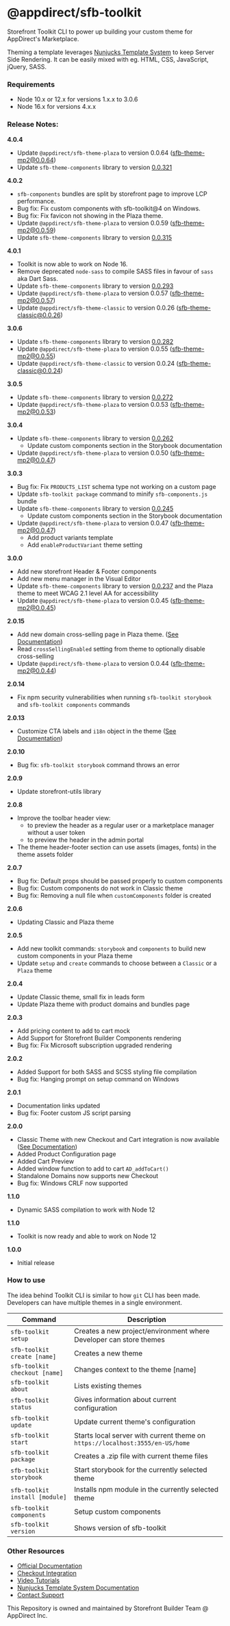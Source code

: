 # @appdirect/sfb-toolkit
Storefront Toolkit CLI to power up building your custom theme for AppDirect's Marketplace.

Theming a template leverages [Nunjucks Template System](https://mozilla.github.io/nunjucks/) to keep Server Side Rendering.
It can be easily mixed with eg. HTML, CSS, JavaScript, jQuery, SASS.

### Requirements
* Node 10.x or 12.x for versions 1.x.x to 3.0.6
* Node 16.x for versions 4.x.x

### Release Notes:
**4.0.4**
- Update `@appdirect/sfb-theme-plaza` to version 0.0.64 ([sfb-theme-mp2@0.0.64](https://www.npmjs.com/package/@appdirect/sfb-theme-plaza/v/0.0.64))
- Update `sfb-theme-components` library to version [0.0.321](https://www.npmjs.com/package/@appdirect/sfb-theme-components/v/0.0.321)

**4.0.2**
- `sfb-components` bundles are split by storefront page to improve LCP performance.
- Bug fix: Fix custom components with sfb-toolkit@4 on Windows.
- Bug fix: Fix favicon not showing in the Plaza theme.
- Update `@appdirect/sfb-theme-plaza` to version 0.0.59 ([sfb-theme-mp2@0.0.59](https://www.npmjs.com/package/@appdirect/sfb-theme-plaza/v/0.0.59))
- Update `sfb-theme-components` library to version [0.0.315](https://www.npmjs.com/package/@appdirect/sfb-theme-components/v/0.0.315)

**4.0.1**
- Toolkit is now able to work on Node 16.
- Remove deprecated `node-sass` to compile SASS files in favour of `sass` aka Dart Sass.
- Update `sfb-theme-components` library to version [0.0.293](https://www.npmjs.com/package/@appdirect/sfb-theme-components/v/0.0.293)
- Update `@appdirect/sfb-theme-plaza` to version 0.0.57 ([sfb-theme-mp2@0.0.57](https://www.npmjs.com/package/@appdirect/sfb-theme-plaza/v/0.0.57))
- Update `@appdirect/sfb-theme-classic` to version 0.0.26 ([sfb-theme-classic@0.0.26](https://www.npmjs.com/package/@appdirect/sfb-theme-classic/v/0.0.26))

**3.0.6**
- Update `sfb-theme-components` library to version [0.0.282](https://www.npmjs.com/package/@appdirect/sfb-theme-components/v/0.0.282)
- Update `@appdirect/sfb-theme-plaza` to version 0.0.55 ([sfb-theme-mp2@0.0.55](https://www.npmjs.com/package/@appdirect/sfb-theme-plaza/v/0.0.55))
- Update `@appdirect/sfb-theme-classic` to version 0.0.24 ([sfb-theme-classic@0.0.24](https://www.npmjs.com/package/@appdirect/sfb-theme-classic/v/0.0.24))

**3.0.5**
- Update `sfb-theme-components` library to version [0.0.272](https://www.npmjs.com/package/@appdirect/sfb-theme-components/v/0.0.272)
- Update `@appdirect/sfb-theme-plaza` to version 0.0.53 ([sfb-theme-mp2@0.0.53](https://www.npmjs.com/package/@appdirect/sfb-theme-plaza/v/0.0.53))

**3.0.4**
- Update `sfb-theme-components` library to version [0.0.262](https://www.npmjs.com/package/@appdirect/sfb-theme-components/v/0.0.262)
  - Update custom components section in the Storybook documentation
- Update `@appdirect/sfb-theme-plaza` to version 0.0.50 ([sfb-theme-mp2@0.0.47](https://www.npmjs.com/package/@appdirect/sfb-theme-plaza/v/0.0.50))

**3.0.3**
- Bug fix: Fix `PRODUCTS_LIST` schema type not working on a custom page
- Update `sfb-toolkit package` command to minify `sfb-components.js` bundle
- Update `sfb-theme-components` library to version [0.0.245](https://www.npmjs.com/package/@appdirect/sfb-theme-components/v/0.0.245)
  - Update custom components section in the Storybook documentation
- Update `@appdirect/sfb-theme-plaza` to version 0.0.47 ([sfb-theme-mp2@0.0.47](https://www.npmjs.com/package/@appdirect/sfb-theme-plaza/v/0.0.47))
  - Add product variants template
  - Add `enableProductVariant` theme setting

**3.0.0**
- Add new storefront Header & Footer components
- Add new menu manager in the Visual Editor
- Update `sfb-theme-components` library to version [0.0.237](https://www.npmjs.com/package/@appdirect/sfb-theme-components/v/0.0.237) and the Plaza theme to meet WCAG 2.1 level AA for accessibility
- Update `@appdirect/sfb-theme-plaza` to version 0.0.45 ([sfb-theme-mp2@0.0.45](https://www.npmjs.com/package/@appdirect/sfb-theme-plaza/v/0.0.45))

**2.0.15**
- Add new domain cross-selling page in Plaza theme. ([See Documentation](https://help.appdirect.com/products/Default.htm#StorefrontBuilder/sfb-configure-domain-x-sell.htm))
- Read `crossSellingEnabled` setting from theme to optionally disable cross-selling
- Update `@appdirect/sfb-theme-plaza` to version 0.0.44 ([sfb-theme-mp2@0.0.44](https://www.npmjs.com/package/@appdirect/sfb-theme-plaza/v/0.0.44))

**2.0.14**
- Fix npm security vulnerabilities when running `sfb-toolkit storybook` and `sfb-toolkit components` commands

**2.0.13**
- Customize CTA labels and `i18n` object in the theme ([See Documentation](https://help.appdirect.com/platform/Default.htm#StorefrontBuilder/sfb-override-labels.htm%3FTocPath%3DCustomize%2520the%2520storefront%7CWork%2520with%2520the%2520Storefront%2520Toolkit%7C_____10))

**2.0.10**
- Bug fix: `sfb-toolkit storybook` command throws an error

**2.0.9**
- Update storefront-utils library

**2.0.8**
- Improve the toolbar header view:
  - to preview the header as a regular user or a marketplace manager without a user token
  - to preview the header in the admin portal
- The theme header-footer section can use assets (images, fonts) in the theme assets folder

**2.0.7**
- Bug fix: Default props should be passed properly to custom components
- Bug fix: Custom components do not work in Classic theme
- Bug fix: Removing a null file when `customComponents` folder is created

**2.0.6**
- Updating Classic and Plaza theme

**2.0.5**
- Add new toolkit commands: `storybook` and `components` to build new custom components in your Plaza theme
- Update `setup` and `create` commands to choose between a `Classic` or a `Plaza` theme

**2.0.4**
- Update Classic theme, small fix in leads form
- Update Plaza theme with product domains and bundles page

**2.0.3** 
- Add pricing content to add to cart mock
- Add Support for Storefront Builder Components rendering
- Bug fix: Fix Microsoft subscription upgraded rendering

**2.0.2**
- Added Support for both SASS and SCSS styling file compilation
- Bug fix: Hanging prompt on setup command on Windows

**2.0.1**
- Documentation links updated
- Bug fix: Footer custom JS script parsing

**2.0.0**
 - Classic Theme with new Checkout and Cart integration is now available ([See Documentation](https://help.appdirect.com/platform/Default.htm#StorefrontBuilder/sfb-checkout-intro.htm))
 - Added Product Configuration page
 - Added Cart Preview
 - Added window function to add to cart `AD_addToCart()`
 - Standalone Domains now supports new Checkout
 - Bug fix: Windows CRLF now supported

**1.1.0**
- Dynamic SASS compilation to work with Node 12

**1.1.0**
- Toolkit is now ready and able to work on Node 12

**1.0.0** 
- Initial release

### How to use
The idea behind Toolkit CLI is similar to how `git` CLI has been made.
Developers can have multiple themes in a single environment.

|Command|Description|
|---|---|
|`sfb-toolkit setup`|Creates a new project/environment where Developer can store themes|
|`sfb-toolkit create [name]`|Creates a new theme|
|`sfb-toolkit checkout [name]`|Changes context to the theme [name]|
|`sfb-toolkit about`|Lists existing themes|
|`sfb-toolkit status`|Gives information about current configuration|
|`sfb-toolkit update`|Update current theme's configuration|
|`sfb-toolkit start`|Starts local server with current theme on `https://localhost:3555/en-US/home`|
|`sfb-toolkit package`|Creates a .zip file with current theme files|
|`sfb-toolkit storybook`|Start storybook for the currently selected theme
|`sfb-toolkit install [module]`|Installs npm module in the currently selected theme
|`sfb-toolkit components`|Setup custom components
|`sfb-toolkit version`|Shows version of sfb-toolkit|


### Other Resources
- [Official Documentation](https://help.appdirect.com/platform/Default.htm#StorefrontBuilder/sfb-install-dev-tool.htm)
- [Checkout Integration](https://help.appdirect.com/platform/Default.htm#StorefrontBuilder/sfb-checkout-intro.htm)
- [Video Tutorials](https://help.appdirect.com/platform/Default.htm#StorefrontBuilder/sfb-toolkit-intro.htm)
- [Nunjucks Template System Documentation](https://mozilla.github.io/nunjucks/)
- [Contact Support](mailto:storefrontbuilder@appdirect.com)


This Repository is owned and maintained by Storefront Builder Team @ AppDirect Inc.
